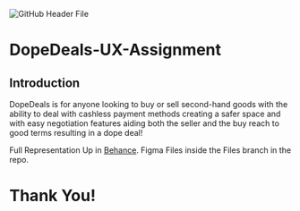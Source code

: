 
![GitHub Header File](https://i.ibb.co/vP4Cjfb/Frame-3.png)

# DopeDeals-UX-Assignment

## Introduction

DopeDeals is for anyone looking to buy or sell second-hand goods with the ability to deal with cashless payment methods creating a safer space and with easy negotiation features aiding both the seller and the buy reach to good terms resulting in a dope deal!

 Full Representation Up in [Behance](https://www.behance.net/gallery/152541073/DopeDeals). Figma Files inside the Files branch in the repo. 
# Thank You!
